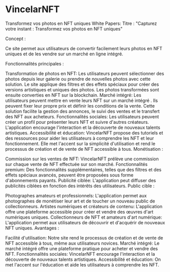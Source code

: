 # VincelarNFT
 Transformez vos photos en NFT uniques
White Papers: 
Titre : "Capturez votre instant : Transformez vos photos en NFT uniques"

Concept :

Ce site permet aux utilisateurs de convertir facilement leurs photos en NFT uniques et de les vendre sur un marché en ligne intégré.

Fonctionnalités principales :

Transformation de photos en NFT:
Les utilisateurs peuvent sélectionner des photos depuis leur galerie ou prendre de nouvelles photos avec cette solution.
Le site applique des filtres et des effets spéciaux pour créer des versions artistiques et uniques des photos.
Les photos transformées sont ensuite converties en NFT sur la blockchain.
Marché intégré:
Les utilisateurs peuvent mettre en vente leurs NFT sur un marché intégré .
Ils peuvent fixer leur propre prix et définir les conditions de la vente.
Cette solution facilite la gestion des annonces, le suivi des ventes et le transfert des NFT aux acheteurs.
Fonctionnalités sociales:
Les utilisateurs peuvent créer un profil pour présenter leurs NFT et suivre d'autres créateurs.
L'application encourage l'interaction et la découverte de nouveaux talents artistiques.
Accessibilité et éducation:
VincelarNFT propose des tutoriels et des ressources pour aider les utilisateurs à comprendre les NFT et leur fonctionnement.
Elle met l'accent sur la simplicité d'utilisation et rend le processus de création et de vente de NFT accessible à tous.
Monétisation :

Commission sur les ventes de NFT: VincelarNFT prélève une commission sur chaque vente de NFT effectuée sur son marché.
Fonctionnalités premium: Des fonctionnalités supplémentaires, telles que des filtres et des effets spéciaux avancés, peuvent être proposées sous forme d'abonnements payants.
Publicité ciblée: L'application peut diffuser des publicités ciblées en fonction des intérêts des utilisateurs.
Public cible :

Photographes amateurs et professionnels: L'application permet aux photographes de monétiser leur art et de toucher un nouveau public de collectionneurs.
Artistes numériques et créateurs de contenu: L'application offre une plateforme accessible pour créer et vendre des œuvres d'art numériques uniques.
Collectionneurs de NFT et amateurs d'art numérique: L'application permet aux utilisateurs de découvrir et d'acquérir de nouveaux NFT uniques.
Avantages :

Facilité d'utilisation: Notre site rend le processus de création et de vente de NFT accessible à tous, même aux utilisateurs novices.
Marché intégré: Le marché intégré offre une plateforme pratique pour acheter et vendre des NFT.
Fonctionnalités sociales: VincelarNFT encourage l'interaction et la découverte de nouveaux talents artistiques.
Accessibilité et éducation: On met l'accent sur l'éducation et aide les utilisateurs à comprendre les NFT.
